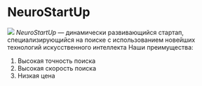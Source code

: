 # NeuroStartUp 
![](https://netology-code.github.io/git-homeworks/introduction/assets/logo.png) 
*NeuroStartUp* — динамически развивающийся стартап, специализирующийся на поиске с использованием новейших технологий искусственного интеллекта 
Наши преимущества: 
1. Высокая точность поиска 
2. Высокая скорость поиска 
3. Низкая цена
